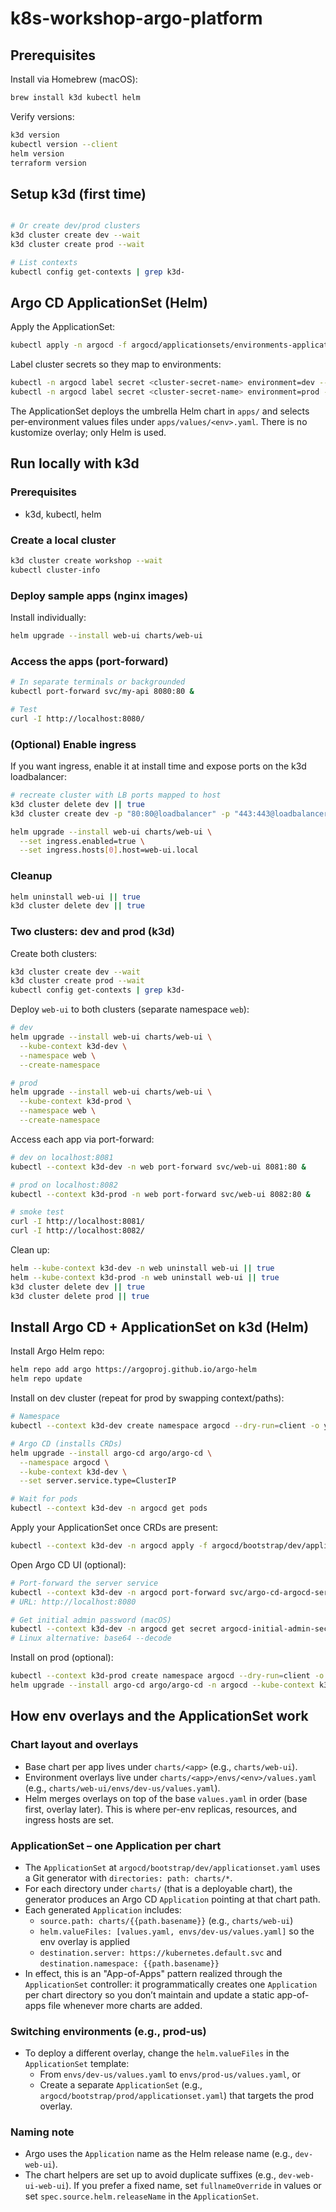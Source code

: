 # k8s-workshop-argo-platform

## Prerequisites

Install via Homebrew (macOS):
```bash
brew install k3d kubectl helm
```

Verify versions:
```bash
k3d version
kubectl version --client
helm version
terraform version
```

## Setup k3d (first time)
```bash

# Or create dev/prod clusters
k3d cluster create dev --wait
k3d cluster create prod --wait

# List contexts
kubectl config get-contexts | grep k3d-
```

## Argo CD ApplicationSet (Helm)

Apply the ApplicationSet:

```bash
kubectl apply -n argocd -f argocd/applicationsets/environments-applicationset.yaml
```

Label cluster secrets so they map to environments:

```bash
kubectl -n argocd label secret <cluster-secret-name> environment=dev --overwrite
kubectl -n argocd label secret <cluster-secret-name> environment=prod --overwrite
```

The ApplicationSet deploys the umbrella Helm chart in `apps/` and selects per-environment values files under `apps/values/<env>.yaml`. There is no kustomize overlay; only Helm is used.

## Run locally with k3d

### Prerequisites
- k3d, kubectl, helm

### Create a local cluster
```bash
k3d cluster create workshop --wait
kubectl cluster-info
```

### Deploy sample apps (nginx images)
Install individually:
```bash
helm upgrade --install web-ui charts/web-ui
```

### Access the apps (port-forward)
```bash
# In separate terminals or backgrounded
kubectl port-forward svc/my-api 8080:80 &

# Test
curl -I http://localhost:8080/
```

### (Optional) Enable ingress
If you want ingress, enable it at install time and expose ports on the k3d loadbalancer:
```bash
# recreate cluster with LB ports mapped to host
k3d cluster delete dev || true
k3d cluster create dev -p "80:80@loadbalancer" -p "443:443@loadbalancer" --wait

helm upgrade --install web-ui charts/web-ui \
  --set ingress.enabled=true \
  --set ingress.hosts[0].host=web-ui.local
```

### Cleanup
```bash
helm uninstall web-ui || true
k3d cluster delete dev || true
```

### Two clusters: dev and prod (k3d)

Create both clusters:
```bash
k3d cluster create dev --wait
k3d cluster create prod --wait
kubectl config get-contexts | grep k3d-
```

Deploy `web-ui` to both clusters (separate namespace `web`):
```bash
# dev
helm upgrade --install web-ui charts/web-ui \
  --kube-context k3d-dev \
  --namespace web \
  --create-namespace

# prod
helm upgrade --install web-ui charts/web-ui \
  --kube-context k3d-prod \
  --namespace web \
  --create-namespace
```

Access each app via port-forward:
```bash
# dev on localhost:8081
kubectl --context k3d-dev -n web port-forward svc/web-ui 8081:80 &

# prod on localhost:8082
kubectl --context k3d-prod -n web port-forward svc/web-ui 8082:80 &

# smoke test
curl -I http://localhost:8081/
curl -I http://localhost:8082/
```

Clean up:
```bash
helm --kube-context k3d-dev -n web uninstall web-ui || true
helm --kube-context k3d-prod -n web uninstall web-ui || true
k3d cluster delete dev || true
k3d cluster delete prod || true
```

## Install Argo CD + ApplicationSet on k3d (Helm)

Install Argo Helm repo:
```bash
helm repo add argo https://argoproj.github.io/argo-helm
helm repo update
```

Install on dev cluster (repeat for prod by swapping context/paths):
```bash
# Namespace
kubectl --context k3d-dev create namespace argocd --dry-run=client -o yaml | kubectl --context k3d-dev apply -f -

# Argo CD (installs CRDs)
helm upgrade --install argo-cd argo/argo-cd \
  --namespace argocd \
  --kube-context k3d-dev \
  --set server.service.type=ClusterIP

# Wait for pods
kubectl --context k3d-dev -n argocd get pods
```

Apply your ApplicationSet once CRDs are present:
```bash
kubectl --context k3d-dev -n argocd apply -f argocd/bootstrap/dev/applicationset.yaml
```

Open Argo CD UI (optional):
```bash
# Port-forward the server service
kubectl --context k3d-dev -n argocd port-forward svc/argo-cd-argocd-server 8080:80
# URL: http://localhost:8080

# Get initial admin password (macOS)
kubectl --context k3d-dev -n argocd get secret argocd-initial-admin-secret -o jsonpath='{.data.password}' | base64 -D; echo
# Linux alternative: base64 --decode
```

Install on prod (optional):
```bash
kubectl --context k3d-prod create namespace argocd --dry-run=client -o yaml | kubectl --context k3d-prod apply -f -
helm upgrade --install argo-cd argo/argo-cd -n argocd --kube-context k3d-prod --set server.service.type=ClusterIP
```

## How env overlays and the ApplicationSet work

### Chart layout and overlays
- Base chart per app lives under `charts/<app>` (e.g., `charts/web-ui`).
- Environment overlays live under `charts/<app>/envs/<env>/values.yaml` (e.g., `charts/web-ui/envs/dev-us/values.yaml`).
- Helm merges overlays on top of the base `values.yaml` in order (base first, overlay later). This is where per-env replicas, resources, and ingress hosts are set.

### ApplicationSet – one Application per chart
- The `ApplicationSet` at `argocd/bootstrap/dev/applicationset.yaml` uses a Git generator with `directories: path: charts/*`.
- For each directory under `charts/` (that is a deployable chart), the generator produces an Argo CD `Application` pointing at that chart path.
- Each generated `Application` includes:
  - `source.path: charts/{{path.basename}}` (e.g., `charts/web-ui`)
  - `helm.valueFiles: [values.yaml, envs/dev-us/values.yaml]` so the env overlay is applied
  - `destination.server: https://kubernetes.default.svc` and `destination.namespace: {{path.basename}}`
- In effect, this is an "App-of-Apps" pattern realized through the `ApplicationSet` controller: it programmatically creates one `Application` per chart directory so you don’t maintain and update a static app-of-apps file whenever more charts are added.

### Switching environments (e.g., prod-us)
- To deploy a different overlay, change the `helm.valueFiles` in the `ApplicationSet` template:
  - From `envs/dev-us/values.yaml` to `envs/prod-us/values.yaml`, or
  - Create a separate `ApplicationSet` (e.g., `argocd/bootstrap/prod/applicationset.yaml`) that targets the prod overlay.

### Naming note
- Argo uses the `Application` name as the Helm release name (e.g., `dev-web-ui`).
- The chart helpers are set up to avoid duplicate suffixes (e.g., `dev-web-ui-web-ui`). If you prefer a fixed name, set `fullnameOverride` in values or set `spec.source.helm.releaseName` in the `ApplicationSet`.
